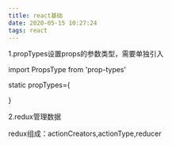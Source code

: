 ```yaml
---
title: react基础
date: 2020-05-15 10:27:24
tags: react
---
```


1.propTypes设置props的参数类型，需要单独引入

import PropsType from 'prop-types'

static propTypes={

}

<!--more-->

2.redux管理数据

redux组成：actionCreators,actionType,reducer



